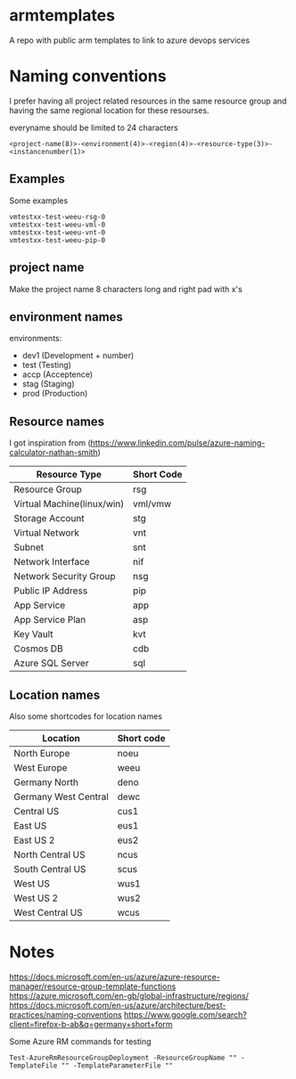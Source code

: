 # armtemplates
A repo with public arm templates to link to azure devops services

# Naming conventions

I prefer having all project related resources in the same resource group and having the same regional location for these resourses.

everyname should be limited to 24 characters

```
<project-name(8)>-<environment(4)>-<region(4)>-<resource-type(3)>-<instancenumber(1)>
```

## Examples

Some examples
```
vmtestxx-test-weeu-rsg-0
vmtestxx-test-weeu-vml-0
vmtestxx-test-weeu-vnt-0
vmtestxx-test-weeu-pip-0
```

## project name

Make the project name 8 characters long and right pad with x's

## environment names

environments:
- dev1 (Development + number)
- test (Testing)
- accp (Acceptence)
- stag (Staging)
- prod (Production)

## Resource names

I got inspiration from (https://www.linkedin.com/pulse/azure-naming-calculator-nathan-smith) 

|Resource Type              |Short Code|
|---------------------------|----------|
|Resource Group             |rsg       |
|Virtual Machine(linux/win) |vml/vmw   |
|Storage Account            |stg       |
|Virtual Network            |vnt       |
|Subnet                     |snt       |
|Network Interface          |nif       |
|Network Security Group     |nsg       |
|Public IP Address          |pip       |
|App Service                |app       |
|App Service Plan           |asp       |
|Key Vault                  |kvt       |
|Cosmos DB                  |cdb       |
|Azure SQL Server           |sql       |

## Location names

Also some shortcodes for location names

|Location            |Short code|
|--------------------|----------|
|North Europe        |noeu      |
|West Europe         |weeu      |
|Germany North       |deno      |
|Germany West Central|dewc      |
|Central US          |cus1      |
|East US             |eus1      |
|East US 2           |eus2      |
|North Central US    |ncus      |
|South Central US    |scus      |
|West US             |wus1      |
|West US 2           |wus2      |
|West Central US     |wcus      |

# Notes

https://docs.microsoft.com/en-us/azure/azure-resource-manager/resource-group-template-functions
https://azure.microsoft.com/en-gb/global-infrastructure/regions/
https://docs.microsoft.com/en-us/azure/architecture/best-practices/naming-conventions
https://www.google.com/search?client=firefox-b-ab&q=germany+short+form

Some Azure RM commands for testing

```
Test-AzureRmResourceGroupDeployment -ResourceGroupName "" -TemplateFile "" -TemplateParameterFile ""
```